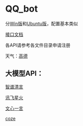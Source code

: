 # QQ_bot
 
分[Win版](https://github.com/kking315/QQ_bot/blob/main/QQ_bot(win).md)和[Ubuntu版](https://github.com/kking315/QQ_bot/blob/main/QQ_bot(Ubuntu).md)，配置基本类似

[接口文档](https://apifox.com/apidoc/shared-a7b7a53c-8b85-4885-8573-103cfffb75ac/doc-5341902)

各API请参考各文件目录申请注册

天气：[高德]()

## 大模型API：

[智谱清言]()

[讯飞星火](https://github.com/noSugarK/QQ_bot/blob/main/%E8%AE%AF%E9%A3%9E%E6%98%9F%E7%81%AB/%E6%98%9F%E7%81%ABAPI%E6%B3%A8%E5%86%8C%E4%B8%8E%E4%BD%BF%E7%94%A8.md)

[文心一言]()

[coze]()
